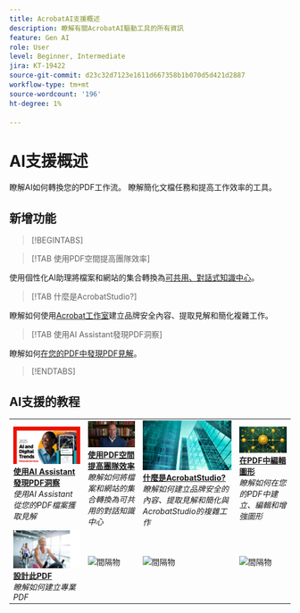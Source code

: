 ```yaml
---
title: AcrobatAI支援概述
description: 瞭解有關AcrobatAI驅動工具的所有資訊
feature: Gen AI
role: User
level: Beginner, Intermediate
jira: KT-19422
source-git-commit: d23c32d7123e1611d667358b1b070d5d421d2887
workflow-type: tm+mt
source-wordcount: '196'
ht-degree: 1%

---
```


# AI支援概述

瞭解AI如何轉換您的PDF工作流。 瞭解簡化文檔任務和提高工作效率的工具。

## 新增功能

>[!BEGINTABS]

>[!TAB 使用PDF空間提高團隊效率]

使用個性化AI助理將檔案和網站的集合轉換為[可共用、對話式知識中心](../getting-started/pdf-spaces-legal.md)。

>[!TAB 什麼是AcrobatStudio?]

瞭解如何使用[Acrobat工作室](../getting-started/acrobat-studio.md)建立品牌安全內容、提取見解和簡化複雜工作。

>[!TAB 使用AI Assistant發現PDF洞察]

瞭解如何[在您的PDF中發現PDF見解](../getting-started/ai-assistant.md)。

>[!ENDTABS]

## AI支援的教程

<table style="table-layout:fixed">
<tr>
  <td>
    <a href="../getting-started/ai-assistant.md">
      <img alt="使用AI Assistant發現PDF洞察力" src="../assets/ai-assistant.png" />
    </a>
    <div>
    <a href="../getting-started/ai-assistant.md"><strong>使用AI Assistant發現PDF洞察</strong></a>
    </div>
    <em>使用AI Assistant從您的PDF檔案獲取見解</em>
    <br>
  </td>
  <td>
    <a href="../getting-started/pdf-spaces-legal.md">
      <img alt="利用PDF空間提高團隊效率" src="../assets/pdf-spaces.png" />
    </a>
    <div>
    <a href="../getting-started/pdf-spaces-legal.md"><strong>使用PDF空間提高團隊效率</strong></a>
    </div>
    <em>瞭解如何將檔案和網站的集合轉換為可共用的對話知識中心</em>
    <br>
  </td>
  <td>
    <a href="../getting-started/acrobat-studio.md">
      <img alt="什麼是Acrobat工作室？" src="../assets/acrobat-studio.png" />
    </a>
    <div>
    <a href="../getting-started/acrobat-studio.md"><strong>什麼是AcrobatStudio?</strong></a>
    </div>
    <em>瞭解如何建立品牌安全的內容、提取見解和簡化與AcrobatStudio的複雜工作</em>
    <br>
  </td>
  <td>
    <a href="../getting-started/edit-graphics.md">
      <img alt="在PDF中編輯圖形" src="../assets/edit-graphics.png" />
    </a>
    <div>
    <a href="../getting-started/edit-graphics.md"><strong>在PDF中編輯圖形</strong></a>
    </div>
    <em>瞭解如何在您的PDF中建立、編輯和增強圖形</em>
    <br>
  </td>
</tr>
<tr>
  <td>
  <a href="../getting-started/stylize-this-pdf.md">
      <img alt="設計此PDF" src="../assets/stylize-pdf.png" />
    </a>
    <div>
    <a href="../getting-started/stylize-this-pdf.md"><strong>設計此PDF</strong></a>
    </div>
    <em>瞭解如何建立專業PDF</em>
    <br>
  </td>
  <td>
        <img alt="間隔物" src="../assets/Grayspacer.png" />
        <div>
        <br>
  </td>
  <td>
        <img alt="間隔物" src="../assets/Grayspacer.png" />
        <div>
        <br>
  </td>
  <td>
        <img alt="間隔物" src="../assets/Grayspacer.png" />
        <div>
        <br>
  </td>
</tr>
</table>
